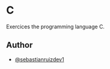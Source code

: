 # C
Exercices the programming language C.  
## Author
- [@sebastianruizdev1](https://github.com/sebastianruizdev1)
